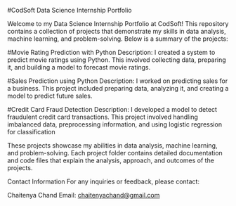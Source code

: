 #CodSoft Data Science Internship Portfolio


Welcome to my Data Science Internship Portfolio at CodSoft! This repository contains a collection of projects that demonstrate my skills in data analysis, machine learning, and problem-solving. Below is a summary of the projects:

#Movie Rating Prediction with Python
Description: I created a system to predict movie ratings using Python. This involved collecting data, preparing it, and building a model to forecast movie ratings.

#Sales Prediction using Python
Description: I worked on predicting sales for a business. This project included preparing data, analyzing it, and creating a model to predict future sales.

#Credit Card Fraud Detection
Description: I developed a model to detect fraudulent credit card transactions. This project involved handling imbalanced data, preprocessing information, and using logistic regression for classification

These projects showcase my abilities in data analysis, machine learning, and problem-solving. Each project folder contains detailed documentation and code files that explain the analysis, approach, and outcomes of the projects.

Contact Information
For any inquiries or feedback, please contact:

Chaitenya Chand
Email: chaitenyachand@gmail.com
